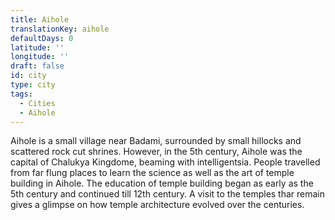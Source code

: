 ```yaml
---
title: Aihole
translationKey: aihole
defaultDays: 0
latitude: ''
longitude: ''
draft: false
id: city
type: city
tags:
  - Cities
  - Aihole
---
```

Aihole is a small village near Badami, surrounded by small hillocks and scattered rock cut shrines. However, in the 5th century, Aihole was the capital of Chalukya Kingdome, beaming with intelligentsia. People travelled from far flung places to learn the science as well as the art of temple building in Aihole. The education of temple building began as early as the 5th century and continued till 12th century. A visit to the temples thar remain gives a glimpse on how temple architecture evolved over the centuries.